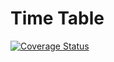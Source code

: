 Time Table
==========

[![Coverage Status](https://coveralls.io/repos/github/aa-service/time-table/badge.svg?branch=main)](https://coveralls.io/github/aa-service/time-table?branch=main)
